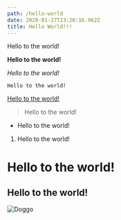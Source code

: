 ```yaml
---
path: /hello-world
date: 2020-01-27T23:20:16.962Z
title: Hello World!!!
---
```

Hello to the world!

**Hello to the world!**

*Hello to the world!*

`Hello to the world!`

[Hello to the world!](www.reddit.com)

> Hello to the world!

* Hello to the world!

1. Hello to the world!

# Hello to the world!

## Hello to the world!

![Doggo](assets/dog.jpeg "Its a dog with a thing")
